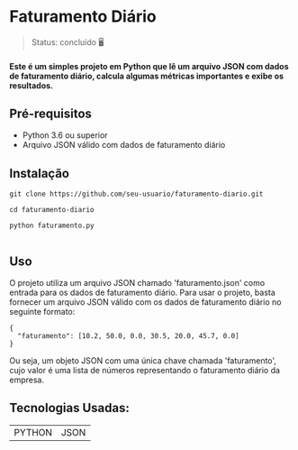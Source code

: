 <h1>Faturamento Diário </h1>

> Status: concluído  🖥️

#### Este é um simples projeto em Python que lê um arquivo JSON com dados de faturamento diário, calcula algumas métricas importantes e exibe os resultados.

## Pré-requisitos
+ Python 3.6 ou superior
+ Arquivo JSON válido com dados de faturamento diário

## Instalação

```
git clone https://github.com/seu-usuario/faturamento-diario.git

cd faturamento-diario

python faturamento.py


```

## Uso

O projeto utiliza um arquivo JSON chamado 'faturamento.json' como entrada para os dados de faturamento diário. Para usar o projeto, basta fornecer um arquivo JSON válido com os dados de faturamento diário no seguinte formato:

```
{
  "faturamento": [10.2, 50.0, 0.0, 30.5, 20.0, 45.7, 0.0]
}

```
Ou seja, um objeto JSON com uma única chave chamada 'faturamento', cujo valor é uma lista de números representando o faturamento diário da empresa.

## Tecnologias Usadas:

<table>
  <tr>
    <td>PYTHON</td>
    <td>JSON</td>
  </tr>
 
</table>
